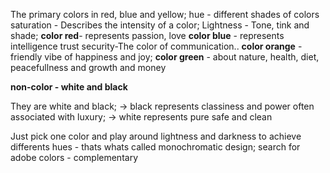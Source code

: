 The primary colors in red, blue and yellow;
hue - different shades of colors
saturation - Describes the intensity of a color;
Lightness - Tone, tink and shade;
__color red__- represents passion, love
__color blue__ - represents intelligence trust security-The color of communication..
__color orange__ - friendly vibe of happiness and joy;
__color green__ - about nature, health, diet, peacefullness and growth and money


**non-color - white and black**

They are white and black;
-> black represents classiness and power often associated with luxury;
-> white represents pure safe and clean

Just pick one color and play around lightness and darkness to achieve differents hues - thats whats called monochromatic design;
search for adobe colors - complementary <pick one as primary and the other at the end of hue spectrum as the secondary>



